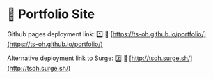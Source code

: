 # 💼 Portfolio Site

Github pages deployment link:
1️⃣ 🔗 [https://ts-oh.github.io/portfolio/](https://ts-oh.github.io/portfolio/)

Alternative deployment link to Surge:
2️⃣ 🔗 [http://tsoh.surge.sh/](http://tsoh.surge.sh/)
